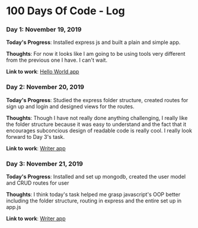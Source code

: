 # 100 Days Of Code - Log
<u></u>

### Day 1: November 19, 2019 
<strong>Today's Progress</strong>: Installed express js and built a plain and simple app.

<strong>Thoughts</strong>: For now it looks like I am going to be using tools very different from the previous one I have. I can't wait.

<strong>Link to work</strong>: <a href="https://github.com/cuee26/100-days-of-code">Hello World app</a>

### Day 2: November 20, 2019
<strong>Today's Progress</strong>: Studied the express folder structure, created routes for sign up and login and designed views for the routes.

<strong>Thoughts</strong>: Though I have not really done anything challenging, I really like the folder structure because it was easy to understand and the fact that it encourages subconcious design of readable code is really cool. I really look forward to Day 3's task.

<strong>Link to work</strong>: <a href="https://github.com/cuee26/100-days-of-code/tree/master/Writer">Writer app</a>

### Day 3: November 21, 2019
<strong>Today's Progress</strong>: Installed and set up mongodb, created the user model and CRUD routes for user

<strong>Thoughts</strong>: I think today's task helped me grasp javascript's OOP better including the folder structure, routing in express and the entire set up in app.js  

<strong>Link to work</strong>: <a href="https://github.com/cuee26/100-days-of-code/tree/master/Writer">Writer app</a>